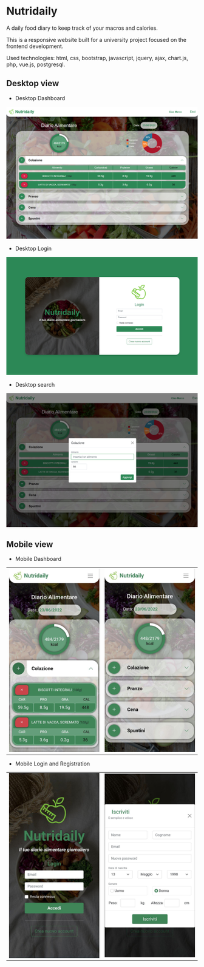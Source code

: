 # Nutridaily

A daily food diary to keep track of your macros and calories.

This is a responsive website built for a university project focused on the frontend development.

Used technologies: html, css, bootstrap, javascript, jquery, ajax, chart.js, php, vue.js, postgresql.

## Desktop view
- Desktop Dashboard
<img src="https://github.com/michelegranatiero/Nutridaily/blob/main/images/Dashboard_Desktop.png" width=800>

- Desktop Login
<img src="https://github.com/michelegranatiero/Nutridaily/blob/main/images/Login_Desktop.png" width=800>

- Desktop search
<img src="https://github.com/michelegranatiero/Nutridaily/blob/main/images/Search_Desktop.png" width=800>

## Mobile view

- Mobile Dashboard

<table>
  <tbody>
    <tr>
      <td>
        <img src="https://github.com/michelegranatiero/Nutridaily/blob/main/images/Dashboard_Open_Mobile.jpg"  width=300>
      </td>
      <td>
        <img src="https://github.com/michelegranatiero/Nutridaily/blob/main/images/Dashboard_Closed_Mobile.jpg" width=300>
      </td>
    </tr>
  </tbody>
</table>

- Mobile Login and Registration

<table>
  <tbody>
    <tr>
      <td>
        <img src="https://github.com/michelegranatiero/Nutridaily/blob/main/images/Login_Mobile.jpg" width=300>
      </td>
      <td>
        <img src="https://github.com/michelegranatiero/Nutridaily/blob/main/images/Registr_Mobile.jpg" width=300>
      </td>
    </tr>
  </tbody>
</table>


